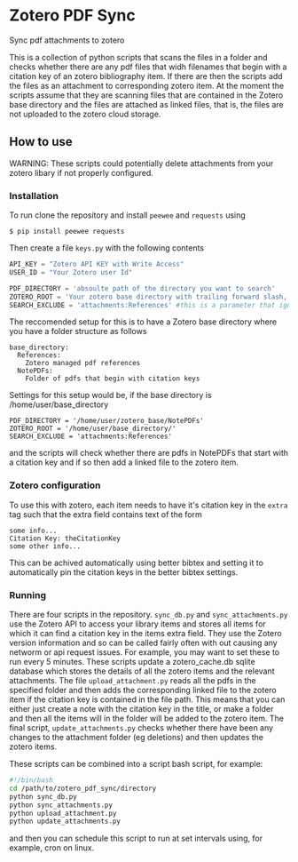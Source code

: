 # Zotero PDF Sync
Sync pdf attachments to zotero

This is a collection of python scripts that scans the files in a folder and checks whether there are any pdf files that widh filenames that begin with a citation key of an zotero bibliography item. If there are then the scripts add the files as an attachment to corresponding zotero item. At the moment the scripts assume that they are scanning files that are contained in the Zotero base directory and the files are attached as linked files, that is, the files are not uploaded to the zotero cloud storage.

## How to use
WARNING: These scripts could potentially delete attachments from your zotero libary if not properly configured.

### Installation
To run clone the repository and install `peewee` and `requests` using
```
$ pip install peewee requests
```

Then create a file `keys.py` with the following contents

```python
API_KEY = "Zotero API KEY with Write Access"
USER_ID = "Your Zotero user Id"

PDF_DIRECTORY = 'absoulte path of the directory you want to search'
ZOTERO_ROOT = 'Your zotero base directory with trailing forward slash, eg: /home/user/zotero_base/'
SEARCH_EXCLUDE = 'attachments:References' #this is a parameter that ignores any references that you don't want to mess with. For example, if you store all your actual pdfs in zotero_base/Refernces and you don't want these scripts to interfere with these. Just set this to a 'null' (a string) empty string if you don't want to use this feature.
```

The reccomended setup for this is to have a Zotero base directory where you have a folder structure as follows

```
base_directory:
  References:
    Zotero managed pdf references
  NotePDFs:
    Folder of pdfs that begin with citation keys
```

Settings for this setup would be, if the base directory is /home/user/base_directory

```
PDF_DIRECTORY = '/home/user/zotero_base/NotePDFs'
ZOTERO_ROOT = '/home/user/base_directory/'
SEARCH_EXCLUDE = 'attachments:References'
```

and the scripts will check whether there are pdfs in NotePDFs that start with a citation key and if so then add a linked file to the zotero item.

### Zotero configuration

To use this with zotero, each item needs to have it's citation key in the `extra` tag such that the extra field contains text of the form
```
some info...
Citation Key: theCitationKey
some other info...
```

This can be achived automatically using better bibtex and setting it to automatically pin the citation keys in the better bibtex settings.


### Running
There are four scripts in the repository. 
`sync_db.py` and `sync_attachments.py` use the Zotero API to access your library items and stores all items for which it can find a citation key in the items extra field. They use the Zotero version information and so can be called fairly often with out causing any networm or api request issues. For example, you may want to set these to run every 5 minutes. These scripts update a zotero_cache.db sqlite database which stores the details of all the zotero items and the relevant attachments. The file `upload_attachment.py` reads all the pdfs in the specified folder and then adds the corresponding linked file to the zotero item if the citation key is contained in the file path. This means that you can either just create a note with the citation key in the title, or make a folder and then all the items will in the folder will be added to the zotero item. The final script, `update_attachments.py` checks whether there have been any changes to the attachment folder (eg deletions) and then updates the zotero items.

These scripts can be combined into a script bash script, for example:

```bash
#!/bin/bash
cd /path/to/zotero_pdf_sync/directory
python sync_db.py
python sync_attachments.py
python upload_attachment.py
python update_attachments.py
```

and then you can schedule this script to run at set intervals using, for example, cron on linux.

